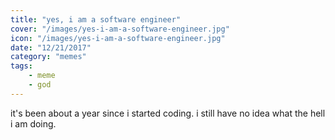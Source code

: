 ```yaml
---
title: "yes, i am a software engineer"
cover: "/images/yes-i-am-a-software-engineer.jpg"
icon: "/images/yes-i-am-a-software-engineer.jpg"
date: "12/21/2017"
category: "memes"
tags:
    - meme
    - god
---
```


it's been about a year since i started coding.  i still have no idea what the hell i am doing.
